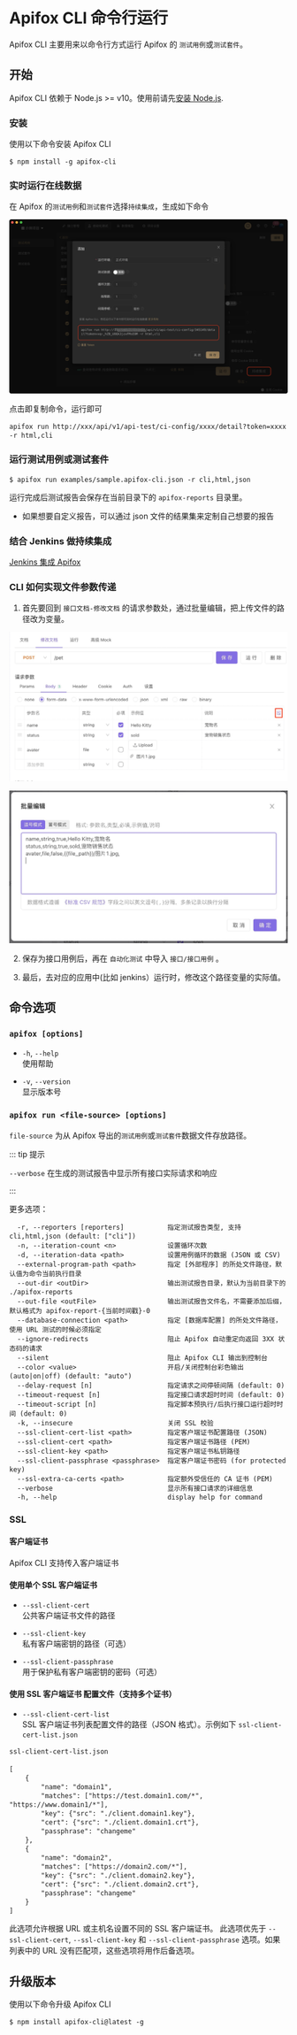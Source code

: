 # Apifox CLI 命令行运行

Apifox CLI 主要用来以命令行方式运行 Apifox 的 `测试用例`或`测试套件`。

## 开始

Apifox CLI 依赖于 Node.js >= v10。使用前请先[安装 Node.js](https://nodejs.org/en/download/package-manager/).

### 安装

使用以下命令安装 Apifox CLI

```console
$ npm install -g apifox-cli
```

### 实时运行在线数据

在 Apifox 的`测试用例`和`测试套件`选择`持续集成`，生成如下命令

![截屏2022-01-18 下午2.09.33](../../assets/img/test-manage/ci-1.png)

点击即复制命令，运行即可

```
apifox run http://xxx/api/v1/api-test/ci-config/xxxx/detail?token=xxxx -r html,cli
```

### 运行测试用例或测试套件

```console
$ apifox run examples/sample.apifox-cli.json -r cli,html,json
```

运行完成后测试报告会保存在当前目录下的 `apifox-reports` 目录里。

- 如果想要自定义报告，可以通过 json 文件的结果集来定制自己想要的报告

### 结合 Jenkins 做持续集成

[Jenkins 集成 Apifox](../integration-into-jenkins)

### CLI 如何实现文件参数传递

1. 首先要回到 `接口文档-修改文档` 的请求参数处，通过批量编辑，把上传文件的路径改为变量。

![image-20220505145135598](../../assets/img/cli/cli-1.jpg)

![image-20220505145135598](../../assets/img/cli/cli-2.jpg)

2. 保存为接口用例后，再在 `自动化测试` 中导入 `接口/接口用例` 。

3. 最后，去对应的应用中(比如 jenkins）运行时，修改这个路径变量的实际值。

## 命令选项

### `apifox [options]`

- `-h`, `--help`<br />
  使用帮助

- `-v`, `--version`<br />
  显示版本号

### `apifox run <file-source> [options]`

`file-source` 为从 Apifox 导出的`测试用例`或`测试套件`数据文件存放路径。

::: tip 提示

`--verbose` 在生成的测试报告中显示所有接口实际请求和响应

:::

更多选项：

```
  -r, --reporters [reporters]           指定测试报告类型, 支持 cli,html,json (default: ["cli"])
  -n, --iteration-count <n>             设置循环次数
  -d, --iteration-data <path>           设置用例循环的数据 (JSON 或 CSV)
  --external-program-path <path>        指定 [外部程序] 的所处文件路径，默认值为命令当前执行目录
  --out-dir <outDir>                    输出测试报告目录，默认为当前目录下的 ./apifox-reports
  --out-file <outFile>                  输出测试报告文件名，不需要添加后缀，默认格式为 apifox-report-{当前时间戳}-0
  --database-connection <path>          指定 [数据库配置] 的所处文件路径，使用 URL 测试的时候必须指定
  --ignore-redirects                    阻止 Apifox 自动重定向返回 3XX 状态码的请求
  --silent                              阻止 Apifox CLI 输出到控制台
  --color <value>                       开启/关闭控制台彩色输出 (auto|on|off) (default: "auto")
  --delay-request [n]                   指定请求之间停顿间隔 (default: 0)
  --timeout-request [n]                 指定接口请求超时时间 (default: 0)
  --timeout-script [n]                  指定脚本预执行/后执行接口运行超时时间 (default: 0)
  -k, --insecure                        关闭 SSL 校验
  --ssl-client-cert-list <path>         指定客户端证书配置路径 (JSON)
  --ssl-client-cert <path>              指定客户端证书路径 (PEM)
  --ssl-client-key <path>               指定客户端证书私钥路径
  --ssl-client-passphrase <passphrase>  指定客户端证书密码 (for protected key)
  --ssl-extra-ca-certs <path>           指定额外受信任的 CA 证书 (PEM)
  --verbose                             显示所有接口请求的详细信息
  -h, --help                            display help for command
```

### SSL

#### 客户端证书

Apifox CLI 支持传入客户端证书

#### 使用单个 SSL 客户端证书

- `--ssl-client-cert`<br/>
  公共客户端证书文件的路径

- `--ssl-client-key`<br/>
  私有客户端密钥的路径（可选）

- `--ssl-client-passphrase`<br/>
  用于保护私有客户端密钥的密码（可选）

#### 使用 SSL 客户端证书 配置文件（支持多个证书）

- `--ssl-client-cert-list`<br/>
  SSL 客户端证书列表配置文件的路径（JSON 格式）。示例如下 `ssl-client-cert-list.json`

```
ssl-client-cert-list.json

[
    {
        "name": "domain1",
        "matches": ["https://test.domain1.com/*", "https://www.domain1/*"],
        "key": {"src": "./client.domain1.key"},
        "cert": {"src": "./client.domain1.crt"},
        "passphrase": "changeme"
    },
    {
        "name": "domain2",
        "matches": ["https://domain2.com/*"],
        "key": {"src": "./client.domain2.key"},
        "cert": {"src": "./client.domain2.crt"},
        "passphrase": "changeme"
    }
]
```

此选项允许根据 URL 或主机名设置不同的 SSL 客户端证书。
此选项优先于 `--ssl-client-cert`, `--ssl-client-key` 和 `--ssl-client-passphrase` 选项。如果列表中的 URL 没有匹配项，这些选项将用作后备选项。

## 升级版本

使用以下命令升级 Apifox CLI

```console
$ npm install apifox-cli@latest -g
```
